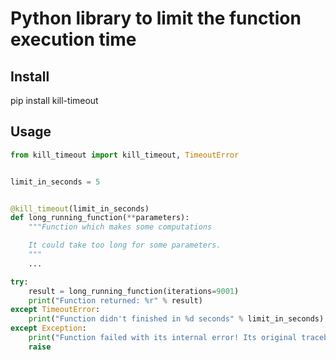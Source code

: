 Python library to limit the function execution time
===================================================

Install
-------

pip install kill-timeout

Usage
-----

```python
from kill_timeout import kill_timeout, TimeoutError


limit_in_seconds = 5


@kill_timeout(limit_in_seconds)
def long_running_function(**parameters):
    """Function which makes some computations

    It could take too long for some parameters.
    """
    ...

try:
    result = long_running_function(iterations=9001)
    print("Function returned: %r" % result)
except TimeoutError:
    print("Function didn't finished in %d seconds" % limit_in_seconds)
except Exception:
    print("Function failed with its internal error! Its original traceback:")
    raise
```
